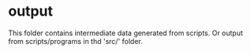 # output

This folder contains intermediate data generated from scripts.
Or output from scripts/programs in thd 'src/' folder.
